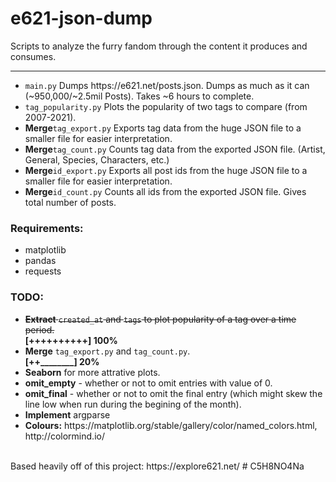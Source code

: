 # e621-json-dump
Scripts to analyze the furry fandom through the content it produces and consumes.

<hr>

<ul>
  <li><code>main.py</code> Dumps https://e621.net/posts.json. Dumps as much as it can (~950,000/~2.5mil Posts). Takes ~6 hours to complete.<br>
  <li><code>tag_popularity.py</code> Plots the popularity of two tags to compare (from 2007-2021).<br>
  <li><b>Merge</b><code>tag_export.py</code> Exports tag data from the huge JSON file to a smaller file for easier interpretation.<br>
  <li><b>Merge</b><code>tag_count.py</code> Counts tag data from the exported JSON file. (Artist, General, Species, Characters, etc.)<br>
  <li><b>Merge</b><code>id_export.py</code> Exports all post ids from the huge JSON file to a smaller file for easier interpretation.<br>
  <li><b>Merge</b><code>id_count.py</code> Counts all ids from the exported JSON file. Gives total number of posts.<br>
</ul>

<h3><b>Requirements:</b></h3>
<ul>
  <li>matplotlib</li>
  <li>pandas</li>
  <li>requests</li>
</ul>

<h3><b>TODO:</b></h3>
<ul>
  <li><strike><b>Extract</b> <code>created_at</code> and <code>tags</code> to plot popularity of a tag over a time period.</strike></li>
  <b>[++++++++++] 100%</b><br>
  <li><b>Merge</b> <code>tag_export.py</code> and <code>tag_count.py</code>.</li>
  <b>[++________] 20%</b>
  <li><b>Seaborn</b> for more attrative plots.</li>
  <li><b>omit_empty</b> - whether or not to omit entries with value of 0.</li>
  <li><b>omit_final</b> - whether or not to omit the final entry (which might skew the line low when run during the begining of the month).</li>
  <li><b>Implement</b> argparse</li> 
  <li><b>Colours:</b> https://matplotlib.org/stable/gallery/color/named_colors.html, http://colormind.io/</li>
</ul>
<br>
Based heavily off of this project: https://explore621.net/
#	C5H8NO4Na
